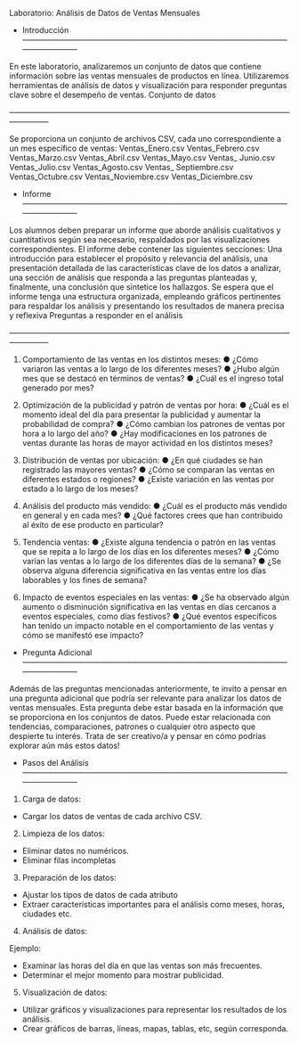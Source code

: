 Laboratorio: Análisis de Datos de Ventas Mensuales

* Introducción
—————————————————————————————————————————

En este laboratorio, analizaremos un conjunto de datos que contiene información sobre las
ventas mensuales de productos en línea. Utilizaremos herramientas de análisis de datos y
visualización para responder preguntas clave sobre el desempeño de ventas.
Conjunto de datos

—————————————————————————————————————————

Se proporciona un conjunto de archivos CSV, cada uno correspondiente a un mes
específico de ventas:
Ventas_Enero.csv
Ventas_Febrero.csv
Ventas_Marzo.csv
Ventas_Abril.csv
Ventas_Mayo.csv
Ventas_ Junio.csv
Ventas_Julio.csv
Ventas_Agosto.csv
Ventas_ Septiembre.csv
Ventas_Octubre.csv
Ventas_Noviembre.csv
Ventas_Diciembre.csv

* Informe
—————————————————————————————————————————

Los alumnos deben preparar un informe que aborde análisis cualitativos y cuantitativos
según sea necesario, respaldados por las visualizaciones correspondientes.
El informe debe contener las siguientes secciones: Una introducción para establecer el
propósito y relevancia del análisis, una presentación detallada de las características clave
de los datos a analizar, una sección de análisis que responda a las preguntas planteadas y,
finalmente, una conclusión que sintetice los hallazgos. Se espera que el informe tenga una
estructura organizada, empleando gráficos pertinentes para respaldar los análisis y
presentando los resultados de manera precisa y reflexiva
Preguntas a responder en el análisis

—————————————————————————————————————————

1. Comportamiento de las ventas en los distintos meses:
● ¿Cómo variaron las ventas a lo largo de los diferentes meses?
● ¿Hubo algún mes que se destacó en términos de ventas?
● ¿Cuál es el ingreso total generado por mes?

2. Optimización de la publicidad y patrón de ventas por hora:
● ¿Cuál es el momento ideal del día para presentar la publicidad y aumentar la
probabilidad de compra?
● ¿Cómo cambian los patrones de ventas por hora a lo largo del año?
● ¿Hay modificaciones en los patrones de ventas durante las horas de mayor actividad
en los distintos meses?

3. Distribución de ventas por ubicación:
● ¿En qué ciudades se han registrado las mayores ventas?
● ¿Cómo se comparan las ventas en diferentes estados o regiones?
● ¿Existe variación en las ventas por estado a lo largo de los meses?

4. Análisis del producto más vendido:
● ¿Cuál es el producto más vendido en general y en cada mes?
● ¿Qué factores crees que han contribuido al éxito de ese producto en particular?

5. Tendencia ventas:
● ¿Existe alguna tendencia o patrón en las ventas que se repita a lo largo de los días
en los diferentes meses?
● ¿Cómo varían las ventas a lo largo de los diferentes días de la semana?
● ¿Se observa alguna diferencia significativa en las ventas entre los días laborables y
los fines de semana?

6. Impacto de eventos especiales en las ventas:
● ¿Se ha observado algún aumento o disminución significativa en las ventas en días
cercanos a eventos especiales, como días festivos?
● ¿Qué eventos específicos han tenido un impacto notable en el comportamiento de
las ventas y cómo se manifestó ese impacto?

* Pregunta Adicional
—————————————————————————————————————————

Además de las preguntas mencionadas anteriormente, te invito a pensar en una pregunta
adicional que podría ser relevante para analizar los datos de ventas mensuales. Esta
pregunta debe estar basada en la información que se proporciona en los conjuntos de
datos. Puede estar relacionada con tendencias, comparaciones, patrones o cualquier otro
aspecto que despierte tu interés. Trata de ser creativo/a y pensar en cómo podrías explorar
aún más estos datos!

* Pasos del Análisis
—————————————————————————————————————————

1. Carga de datos:
- Cargar los datos de ventas de cada archivo CSV.

2. Limpieza de los datos:
- Eliminar datos no numéricos.
- Eliminar filas incompletas

3. Preparación de los datos:
- Ajustar los tipos de datos de cada atributo
- Extraer características importantes para el análisis como meses, horas, ciudades etc.

4. Análisis de datos:

Ejemplo:
- Examinar las horas del día en que las ventas son más frecuentes.
- Determinar el mejor momento para mostrar publicidad.

5. Visualización de datos:
- Utilizar gráficos y visualizaciones para representar los resultados de los análisis.
- Crear gráficos de barras, líneas, mapas, tablas, etc, según corresponda.
